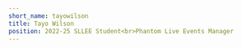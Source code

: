 ```yaml
---
short_name: tayowilson
title: Tayo Wilson
position: 2022-25 SLLEE Student<br>Phantom Live Events Manager
---
```

